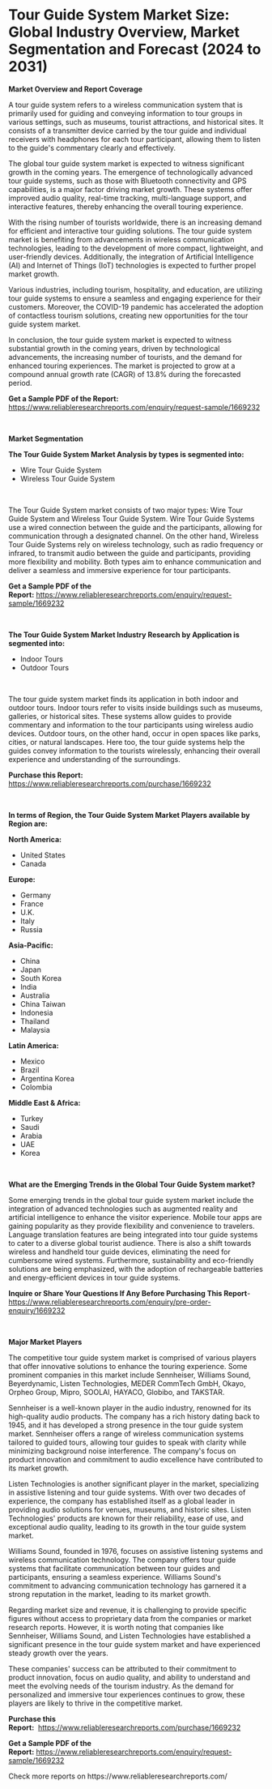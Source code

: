 <p><h1>Tour Guide System Market Size: Global Industry Overview, Market Segmentation and Forecast (2024 to 2031)</h1></p><p><strong>Market Overview and Report Coverage</strong></p>
<p><p>A tour guide system refers to a wireless communication system that is primarily used for guiding and conveying information to tour groups in various settings, such as museums, tourist attractions, and historical sites. It consists of a transmitter device carried by the tour guide and individual receivers with headphones for each tour participant, allowing them to listen to the guide's commentary clearly and effectively.</p><p>The global tour guide system market is expected to witness significant growth in the coming years. The emergence of technologically advanced tour guide systems, such as those with Bluetooth connectivity and GPS capabilities, is a major factor driving market growth. These systems offer improved audio quality, real-time tracking, multi-language support, and interactive features, thereby enhancing the overall touring experience.</p><p>With the rising number of tourists worldwide, there is an increasing demand for efficient and interactive tour guiding solutions. The tour guide system market is benefiting from advancements in wireless communication technologies, leading to the development of more compact, lightweight, and user-friendly devices. Additionally, the integration of Artificial Intelligence (AI) and Internet of Things (IoT) technologies is expected to further propel market growth.</p><p>Various industries, including tourism, hospitality, and education, are utilizing tour guide systems to ensure a seamless and engaging experience for their customers. Moreover, the COVID-19 pandemic has accelerated the adoption of contactless tourism solutions, creating new opportunities for the tour guide system market.</p><p>In conclusion, the tour guide system market is expected to witness substantial growth in the coming years, driven by technological advancements, the increasing number of tourists, and the demand for enhanced touring experiences. The market is projected to grow at a compound annual growth rate (CAGR) of 13.8% during the forecasted period.</p></p>
<p><strong>Get a Sample PDF of the Report:</strong> <a href="https://www.reliableresearchreports.com/enquiry/request-sample/1669232">https://www.reliableresearchreports.com/enquiry/request-sample/1669232</a></p>
<p>&nbsp;</p>
<p><strong>Market Segmentation</strong></p>
<p><strong>The Tour Guide System Market Analysis by types is segmented into:</strong></p>
<p><ul><li>Wire Tour Guide System</li><li>Wireless Tour Guide System</li></ul></p>
<p>&nbsp;</p>
<p><p>The Tour Guide System market consists of two major types: Wire Tour Guide System and Wireless Tour Guide System. Wire Tour Guide Systems use a wired connection between the guide and the participants, allowing for communication through a designated channel. On the other hand, Wireless Tour Guide Systems rely on wireless technology, such as radio frequency or infrared, to transmit audio between the guide and participants, providing more flexibility and mobility. Both types aim to enhance communication and deliver a seamless and immersive experience for tour participants.</p></p>
<p><strong>Get a Sample PDF of the Report:</strong>&nbsp;<a href="https://www.reliableresearchreports.com/enquiry/request-sample/1669232">https://www.reliableresearchreports.com/enquiry/request-sample/1669232</a></p>
<p>&nbsp;</p>
<p><strong>The Tour Guide System Market Industry Research by Application is segmented into:</strong></p>
<p><ul><li>Indoor Tours</li><li>Outdoor Tours</li></ul></p>
<p>&nbsp;</p>
<p><p>The tour guide system market finds its application in both indoor and outdoor tours. Indoor tours refer to visits inside buildings such as museums, galleries, or historical sites. These systems allow guides to provide commentary and information to the tour participants using wireless audio devices. Outdoor tours, on the other hand, occur in open spaces like parks, cities, or natural landscapes. Here too, the tour guide systems help the guides convey information to the tourists wirelessly, enhancing their overall experience and understanding of the surroundings.</p></p>
<p><strong>Purchase this Report:</strong>&nbsp; <a href="https://www.reliableresearchreports.com/purchase/1669232">https://www.reliableresearchreports.com/purchase/1669232</a></p>
<p>&nbsp;</p>
<p><strong>In terms of Region, the Tour Guide System Market Players available by Region are:</strong></p>
<p>
    <p> <strong> North America: </strong>
        <ul>
            <li>United States</li>
            <li>Canada</li>
        </ul>
        </p> 
    <p> <strong> Europe: </strong>
        <ul>
            <li>Germany</li>
            <li>France</li>
            <li>U.K.</li>
            <li>Italy</li>
            <li>Russia</li>
        </ul>
        </p> 
    <p> <strong> Asia-Pacific: </strong>
        <ul>
            <li>China</li>
            <li>Japan</li>
            <li>South Korea</li>
            <li>India</li>
            <li>Australia</li>
            <li>China Taiwan</li>
            <li>Indonesia</li>
            <li>Thailand</li>
            <li>Malaysia</li>
        </ul>
        </p> 
    <p> <strong> Latin America: </strong>
        <ul>
            <li>Mexico</li>
            <li>Brazil</li>
            <li>Argentina Korea</li>
            <li>Colombia</li>
        </ul>
        </p> 
    <p> <strong> Middle East & Africa: </strong>
        <ul>
            <li>Turkey</li>
            <li>Saudi</li>
            <li>Arabia</li>
            <li>UAE</li>
            <li>Korea</li>
        </ul>
    </p>
    </p>
<p>&nbsp;</p>
<p><strong>What are the Emerging Trends in the Global Tour Guide System market?</strong></p>
<p><p>Some emerging trends in the global tour guide system market include the integration of advanced technologies such as augmented reality and artificial intelligence to enhance the visitor experience. Mobile tour apps are gaining popularity as they provide flexibility and convenience to travelers. Language translation features are being integrated into tour guide systems to cater to a diverse global tourist audience. There is also a shift towards wireless and handheld tour guide devices, eliminating the need for cumbersome wired systems. Furthermore, sustainability and eco-friendly solutions are being emphasized, with the adoption of rechargeable batteries and energy-efficient devices in tour guide systems.</p></p>
<p><strong>Inquire or Share Your Questions If Any Before Purchasing This Report</strong>- <a href="https://www.reliableresearchreports.com/enquiry/pre-order-enquiry/1669232">https://www.reliableresearchreports.com/enquiry/pre-order-enquiry/1669232</a></p>
<p>&nbsp;</p>
<p><strong>Major Market Players</strong></p>
<p><p>The competitive tour guide system market is comprised of various players that offer innovative solutions to enhance the touring experience. Some prominent companies in this market include Sennheiser, Williams Sound, Beyerdynamic, Listen Technologies, MEDER CommTech GmbH, Okayo, Orpheo Group, Mipro, SOOLAI, HAYACO, Globibo, and TAKSTAR.</p><p>Sennheiser is a well-known player in the audio industry, renowned for its high-quality audio products. The company has a rich history dating back to 1945, and it has developed a strong presence in the tour guide system market. Sennheiser offers a range of wireless communication systems tailored to guided tours, allowing tour guides to speak with clarity while minimizing background noise interference. The company's focus on product innovation and commitment to audio excellence have contributed to its market growth.</p><p>Listen Technologies is another significant player in the market, specializing in assistive listening and tour guide systems. With over two decades of experience, the company has established itself as a global leader in providing audio solutions for venues, museums, and historic sites. Listen Technologies' products are known for their reliability, ease of use, and exceptional audio quality, leading to its growth in the tour guide system market.</p><p>Williams Sound, founded in 1976, focuses on assistive listening systems and wireless communication technology. The company offers tour guide systems that facilitate communication between tour guides and participants, ensuring a seamless experience. Williams Sound's commitment to advancing communication technology has garnered it a strong reputation in the market, leading to its market growth.</p><p>Regarding market size and revenue, it is challenging to provide specific figures without access to proprietary data from the companies or market research reports. However, it is worth noting that companies like Sennheiser, Williams Sound, and Listen Technologies have established a significant presence in the tour guide system market and have experienced steady growth over the years.</p><p>These companies' success can be attributed to their commitment to product innovation, focus on audio quality, and ability to understand and meet the evolving needs of the tourism industry. As the demand for personalized and immersive tour experiences continues to grow, these players are likely to thrive in the competitive market.</p></p>
<p><strong>Purchase this Report:</strong>&nbsp;&nbsp;<a href="https://www.reliableresearchreports.com/purchase/1669232">https://www.reliableresearchreports.com/purchase/1669232</a></p>
<p></p>
<p><strong>Get a Sample PDF of the Report:</strong>&nbsp;<a href="https://www.reliableresearchreports.com/enquiry/request-sample/1669232">https://www.reliableresearchreports.com/enquiry/request-sample/1669232</a></p>
<p>Check more reports on https://www.reliableresearchreports.com/</p>